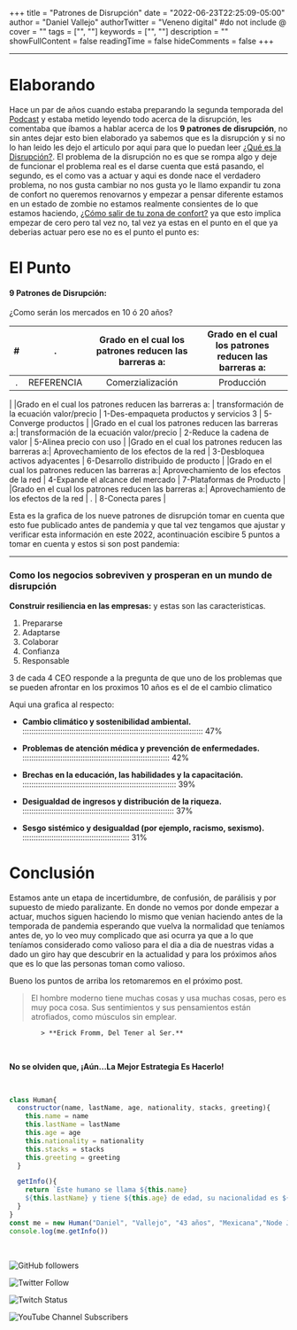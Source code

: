 +++
title = "Patrones de Disrupción"
date = "2022-06-23T22:25:09-05:00"
author = "Daniel Vallejo"
authorTwitter = "Veneno digital" #do not include @
cover = ""
tags = ["", ""]
keywords = ["", ""]
description = ""
showFullContent = false
readingTime = false
hideComments = false
+++

---

# Elaborando

Hace un par de años cuando estaba preparando la segunda temporada del [Podcast](https://anchor.fm/dannyveneno) y estaba metido leyendo todo acerca de la disrupción, les comentaba que íbamos a hablar acerca de los **9 patrones de disrupción**, no sin 
antes dejar esto bien elaborado ya sabemos que es la disrupción y si no lo han leido les dejo el articulo por aqui para que lo puedan leer [¿Qué es la Disrupción?](https://agreeable-water-009aeb410.1.azurestaticapps.net/posts/post_01/).
 El problema de  la disrupción no es que se rompa algo y deje de funcionar el problema real es el darse cuenta que está pasando, el segundo, es el como vas a actuar y aqui es donde nace el
 verdadero problema, no nos gusta cambiar no nos gusta yo le llamo expandir tu zona de confort no queremos renovarnos y empezar a pensar diferente estamos en un estado de 
zombie no estamos realmente consientes de lo que estamos haciendo, [¿Cómo salir de tu zona de confort?](https://psicologiaymente.com/coach/salir-zona-de-confort-claves) 
 ya que esto implica empezar de cero pero tal vez no, tal vez ya estas en el punto en el que ya deberias actuar pero ese no es el punto el punto es:


# El Punto

#### 9 Patrones de Disrupción:

¿Como serán los mercados en 10 ó 20 años?

   

|#|.|Grado en el cual los patrones reducen las barreras a:|Grado en el cual los patrones reducen las barreras a:|
|:-:|:-:|:-:|:-:|
| . | REFERENCIA |  Comerzialización | Producción |
|
|Grado en el cual los patrones reducen las barreras a:  | transformación de la ecuación valor/precio     | 1-Des-empaqueta productos y servicios   3 | 5-Converge productos         |
|Grado en el cual los patrones reducen las barreras a:| transformación de la ecuación valor/precio         | 2-Reduce la cadena de valor         | 5-Alinea precio con uso         |
|Grado en el cual los patrones reducen las barreras a:| Aprovechamiento de los efectos de la red         | 3-Desbloquea activos adyacentes      | 6-Desarrollo distribuido de producto         |
|Grado en el cual los patrones reducen las barreras a:| Aprovechamiento de los efectos de la red         | 4-Expande el alcance del mercado        | 7-Plataformas de Producto         |
|Grado en el cual los patrones reducen las barreras a:| Aprovechamiento de los efectos de la red         | .         | 8-Conecta pares         |


Esta es la grafica de los nueve patrones de disrupción tomar en cuenta que esto fue publicado antes de pandemia y que tal vez tengamos que ajustar y verificar esta información en este 2022, acontinuación escibire 5 puntos a tomar en cuenta y estos si son post pandemia:

---

### Como los negocios sobreviven y prosperan en un mundo de disrupción

**Construir resiliencia en las empresas:**
y estas son las caracteristicas.

1. Prepararse
2. Adaptarse
3. Colaborar
4. Confianza
5. Responsable

3 de cada 4 CEO responde a la pregunta de que uno de los problemas que se pueden afrontar en los proximos 10 años es el de el cambio climatico

Aqui una grafica al respecto:

- **Cambio climático y sostenibilidad ambiental.**<br>
::::::::::::::::::::::::::::::::::::::::::::::::::::::::::::::::::::::::::::::::: 47%

- **Problemas de atención médica y prevención de enfermedades.**<br>
:::::::::::::::::::::::::::::::::::::::::::::::::::::::::::::::::: 42%

- **Brechas en la educación, las habilidades y la capacitación.**<br>
::::::::::::::::::::::::::::::::::::::::::::::::::::::::::::::::::::: 39%

- **Desigualdad de ingresos y distribución de la riqueza.**<br>
:::::::::::::::::::::::::::::::::::::::::::::::::::::::::::::::::::: 37%

- **Sesgo sistémico y desigualdad (por ejemplo, racismo, sexismo).**<br>
:::::::::::::::::::::::::::::::::::::::::::::::: 31%




# Conclusión

Estamos ante un etapa de incertidumbre, de confusión, de parálisis y por supuesto de miedo paralizante. En donde no vemos por donde empezar a actuar, muchos siguen haciendo lo mismo que venian haciendo antes de la temporada de pandemia esperando que vuelva la normalidad que teníamos antes de, yo lo veo muy complicado que asi ocurra ya que a lo que teníamos considerado como valioso para el dia a dia de nuestras vidas a dado un giro hay que descubrir en la actualidad y para los próximos años que es lo que las personas toman como valioso.


Bueno los puntos de arriba los retomaremos en el próximo post.


> El hombre moderno tiene muchas cosas y usa muchas cosas, pero es muy poca cosa. Sus sentimientos y sus pensamientos están atrofiados, como músculos sin emplear.
> 
            > **Erick Fromm, Del Tener al Ser.**

<br>

**No se olviden que, ¡Aún...La Mejor Estrategia Es Hacerlo!**

<br>


```js
class Human{
  constructor(name, lastName, age, nationality, stacks, greeting){
    this.name = name
    this.lastName = lastName
    this.age = age
    this.nationality = nationality
    this.stacks = stacks
    this.greeting = greeting
  }

  getInfo(){
    return `Este humano se llama ${this.name}
    ${this.lastName} y tiene ${this.age} de edad, su nacionalidad es ${this.nationality} y esta aprendiendo a programar en ${this.stacks}y te manda saludos ${this.greeting}`
  }
}
const me = new Human("Daniel", "Vallejo", "43 años", "Mexicana","Node Js y Javascript", "desde México")
console.log(me.getInfo())

```

<br>


![GitHub followers](https://img.shields.io/github/followers/DanyVeneno?style=social)

![Twitter Follow](https://img.shields.io/twitter/follow/venenodigital?style=social)

![Twitch Status](https://img.shields.io/twitch/status/yehiibhii?style=social)

![YouTube Channel Subscribers](https://img.shields.io/youtube/channel/subscribers/UC8UhdMAKJX56O2PY8kzBIlw?style=social)










